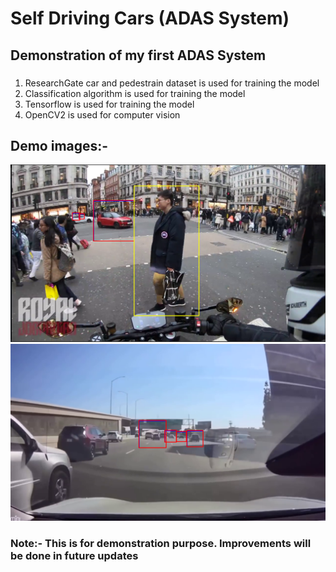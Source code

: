 # Self Driving Cars (ADAS System)
## Demonstration of my first ADAS System
### 
1. ResearchGate car and pedestrain dataset is used for training the model
2. Classification algorithm is used for training the model
3. Tensorflow is used for training the model
4. OpenCV2 is used for computer vision

## Demo images:-
![Bike View](https://github.com/SwarnimPratap/Self-Driving-Cars-ADAS-System-/blob/master/bike.png)
![Car View](https://github.com/SwarnimPratap/Self-Driving-Cars-ADAS-System-/blob/master/car1.png)
### Note:- This is for demonstration purpose. Improvements will be done in future updates
